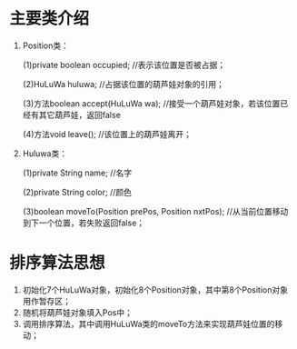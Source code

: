 
# 主要类介绍

1. Position类：

    (1)private boolean occupied; //表示该位置是否被占据；
    
    (2)HuLuWa huluwa; //占据该位置的葫芦娃对象的引用；
    
    (3)方法boolean accept(HuLuWa wa); //接受一个葫芦娃对象，若该位置已经有其它葫芦娃，返回false
    
    (4)方法void leave(); //该位置上的葫芦娃离开；

2. Huluwa类：

    (1)private String name; //名字
    
    (2)private String color;  //颜色
    
    (3)boolean moveTo(Position prePos, Position nxtPos); //从当前位置移动到下一个位置，若失败返回false；
        

# 排序算法思想

1. 初始化7个HuLuWa对象，初始化8个Position对象，其中第8个Position对象用作暂存区；
2. 随机将葫芦娃对象填入Pos中；
3. 调用排序算法，其中调用HuLuWa类的moveTo方法来实现葫芦娃位置的移动；

